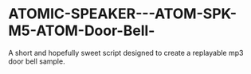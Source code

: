 # ATOMIC-SPEAKER---ATOM-SPK-M5-ATOM-Door-Bell-
A short and hopefully sweet script designed to create a replayable mp3 door bell sample.
